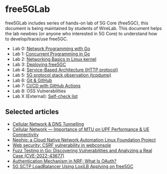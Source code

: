 # free5GLab

free5GLab includes series of hands-on lab of 5G Core (free5GC), this document is being maintained by students of WireLab.
This document helps the lab newbies (or anyone who interested in 5G Core) to understand how to develop/trace/use free5GC.

- Lab 0: [Network Programming with Go](./lab0/README.md)
- Lab 1: [Concurrent Programming in Go](./lab1/README.md)
- Lab 2: [Networking Basics in Linux kernel](./lab2/README.md)
- Lab 3: [Deploying free5GC](./lab3/README.md)
- Lab 4: [Service-Based Architecture (HTTP protocol)](./lab4/README.md)
- Lab 5: [5G protocol stack observation (tcpdump)](./lab5/README.md)
- Lab 6: [Git & GitHub](./lab6/README.md)
- Lab 7: [CI/CD with GitHub Actions](./lab7/README.md)
- Lab 8: OSS Vulnerabilities
- Lab X (External): [Self-check list](https://hackmd.io/@free5gc-dev/rk8ZHe4wh)

## Selected articles

- [Cellular Network & DNS Tunnelling](https://medium.com/@thakur.ajay/cellular-network-dns-tunnelling-82f1daa81e73)
- [Cellular Network — Importance of MTU on UPF Performance & UE Connectivity](https://medium.com/@thakur.ajay/impact-of-mtu-on-upf-performance-ue-connectivity-0607345bee46)
- [Nephio: a Cloud Native Network Automation Linux Foundation Project](https://free5gc.org/blog/20231122/20231122/)
- [Web security: CSRF vulnerability in webconsole](https://free5gc.org/blog/20230823/20230823/)
- [Fuzz Testing in Go: Discovering Vulnerabilities and Analyzing a Real Case (CVE-2022-43677)](https://free5gc.org/blog/20230809/main/)
- [Authentication Mechanism in NRF: What Is OAuth?](https://free5gc.org/blog/20230802/20230802/)
- [5G SCTP LoadBalancer Using LoxiLB Applying on free5GC](https://medium.com/@ben0978327139/5g-sctp-loadbalancer-using-loxilb-applying-on-free5gc-b5c05bb723f0)

